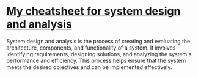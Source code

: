 # [My cheatsheet for system design and analysis](https://docs.google.com/document/d/1zjYtN52AYZD87LedM-34ERI5Xrlvux3ifp4qIQINAuM/edit)

System design and analysis is the process of creating and evaluating the architecture, components, and
functionality of a system. It involves identifying requirements, designing solutions, and analyzing the
system's performance and efficiency. This process helps ensure that the system meets the desired objectives
and can be implemented effectively.
